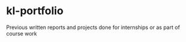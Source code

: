 # kl-portfolio
Previous written reports and projects done for internships or as part of course work
